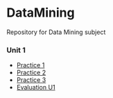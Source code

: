 # DataMining
Repository for Data Mining subject

### Unit 1
- [Practice 1](https://github.com/CarlosBqz/DataMining/blob/development/Unit1/Practice1.md "Practice 1")
- [Practice 2](https://github.com/CarlosBqz/DataMining/blob/development/Unit1/Practice%202.md "Practice 2")
- [Practice 3](https://github.com/CarlosBqz/DataMining/blob/development/Unit1/Practice3.md "Practice 3")
- [Evaluation U1](https://github.com/CarlosBqz/DataMining/blob/development/Unit1/Evaluation_U1.md "Evaluation U1")
